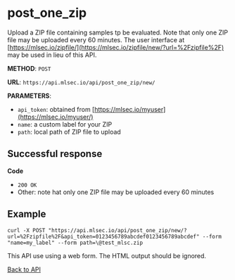 # post_one_zip
Upload a ZIP file containing samples tp be evaluated. Note that only one ZIP file may be uploaded every 60 minutes. The user interface at [https://mlsec.io/zipfile/](https://mlsec.io/zipfile/new/?url=%2Fzipfile%2F) may be used in lieu of this API.

**METHOD**: `POST`

**URL**: `https://api.mlsec.io/api/post_one_zip/new/`

**PARAMETERS**: 
* `api_token`: obtained from [https://mlsec.io/myuser](https://mlsec.io/myuser/)
* `name`: a custom label for your ZIP
* `path`: local path of ZIP file to upload

## Successful response
**Code**
* `200 OK`
* Other: note hat only one ZIP file may be uploaded every 60 minutes

## Example
`curl -X POST "https://api.mlsec.io/api/post_one_zip/new/?url=%2Fzipfile%2F&api_token=0123456789abcdef0123456789abcdef" --form "name=my_label" --form path=\@test_mlsc.zip`

This API use using a web form.  The HTML output should be ignored.

[Back to API](API.md)